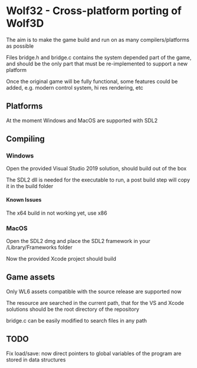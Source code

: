 # Wolf32 - Cross-platform porting of Wolf3D

The aim is to make the game build and run on as many compilers/platforms as possible

Files bridge.h and bridge.c contains the system depended part of the game, and should be the only part that must be re-implemented to support a new platform

Once the original game will be fully functional, some features could be added, e.g. modern control system, hi res rendering, etc

## Platforms

At the moment Windows and MacOS are supported with SDL2

## Compiling

### Windows

Open the provided Visual Studio 2019 solution, should build out of the box

The SDL2 dll is needed for the executable to run, a post build step will copy it in the build folder

#### Known Issues

The x64 build in not working yet, use x86

### MacOS

Open the SDL2 dmg and place the SDL2 framework in your /Library/Frameworks folder

Now the provided Xcode project should build

## Game assets

Only WL6 assets compatible with the source release are supported now

The resource are searched in the current path, that for the VS and Xcode solutions should be the root directory of the repository

bridge.c can be easily modified to search files in any path

## TODO

Fix load/save: now direct pointers to global variables of the program are stored in data structures
